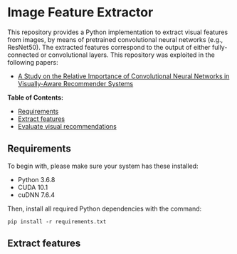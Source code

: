 # Image Feature Extractor

This repository provides a Python implementation to extract visual features from images, by means of pretrained convolutional neural networks (e.g., ResNet50). The extracted features correspond to the output of either fully-connected or convolutional layers. This repository was exploited in the following papers:

- [A Study on the Relative Importance of Convolutional Neural Networks in Visually-Aware Recommender Systems](https://github.com/sisinflab/CNNs-in-VRSs)

**Table of Contents:**
- [Requirements](#requirements)
- [Extract features](#extract-features)
- [Evaluate visual recommendations](#evaluate-visual-recommendations)

## Requirements

To begin with, please make sure your system has these installed:

* Python 3.6.8
* CUDA 10.1
* cuDNN 7.6.4

Then, install all required Python dependencies with the command:
```
pip install -r requirements.txt
```

## Extract features
